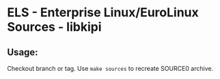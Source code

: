 # ELS - Enterprise Linux/EuroLinux Sources - libkipi
 
## Usage:
  Checkout branch or tag. Use `make sources` to recreate  SOURCE0 archive.

